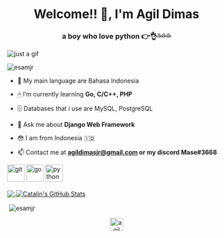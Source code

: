 <h1 align="center">Welcome!! 👋, I'm Agil Dimas</h1>
<h3 align="center">a boy who love python 👉👌💦💦💦</h3>

![just a gif](https://tenor.com/bgIf5.gif)

<p align="left"> <img src="https://komarev.com/ghpvc/?username=esamjr" alt="esamjr" /> </p>

- 👀 My main language are Bahasa Indonesia

- 🖱 I’m currently learning **Go, C/C++, PHP**

- 🗄 Databases that i use are MySQL, PostgreSQL

- 💬 Ask me about **Django Web Framework**

- 😳 I am from Indonesia 🇮🇩

- 📫 Contact me at **agildimasjr@gmail.com or my discord Mase#3668**

<p align="left"><img src="https://www.vectorlogo.zone/logos/git-scm/git-scm-icon.svg" alt="git" width="40" height="40"/> 
<img src="https://devicons.github.io/devicon/devicon.git/icons/go/go-original.svg" alt="go" width="40" height="40"/> 
<img src="https://devicons.github.io/devicon/devicon.git/icons/python/python-original.svg" alt="python" width="40" height="40"/>
</p>

<a href="https://github.com/esamjr/esamjr">
  <img align="center" src="https://github-readme-stats.vercel.app/api/top-langs/?username=esamjr&hide=java,html&title_color=ffffff&text_color=c9cacc&icon_color=2bbc8a&bg_color=1d1f21" />
</a>

<a href="https://github.com/esamjr/esamjr">
  <img align="center" src="https://github-readme-stats.vercel.app/api?username=esamjr&show_icons=true&line_height=27&count_private=true&title_color=ffffff&text_color=c9cacc&icon_color=2bbc8a&bg_color=1d1f21" alt="Catalin's GitHub Stats" />
</a>

<p>&nbsp;<img align="center" src="https://github-readme-stats.vercel.app/api?username=esamjr&show_icons=true" alt="esamjr" /></p>

<p align="center">
<a href="https://linkedin.com/in/agil dimas" target="blank"><img align="center" src="https://cdn.jsdelivr.net/npm/simple-icons@3.0.1/icons/linkedin.svg" alt="agil dimas" height="30" width="30" /></a>
</p>
